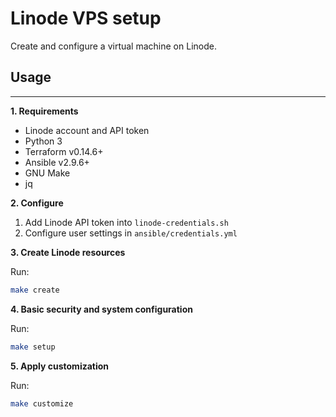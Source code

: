 # Linode VPS setup

Create and configure a virtual machine on Linode.

## Usage
---

**1. Requirements**

- Linode account and API token
- Python 3
- Terraform v0.14.6+
- Ansible v2.9.6+
- GNU Make
- jq

**2. Configure**

1. Add Linode API token into `linode-credentials.sh`
2. Configure user settings in `ansible/credentials.yml`

**3. Create Linode resources**

Run:

```sh
make create
```

**4. Basic security and system configuration**

Run:

```sh
make setup
```

**5. Apply customization**

Run:

```sh
make customize
```
